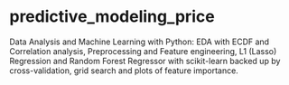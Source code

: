 # predictive_modeling_price
Data Analysis and Machine Learning with Python: EDA with ECDF and Correlation analysis, Preprocessing and Feature engineering, L1 (Lasso) Regression and Random Forest Regressor with scikit-learn backed up by cross-validation, grid search and plots of feature importance.
